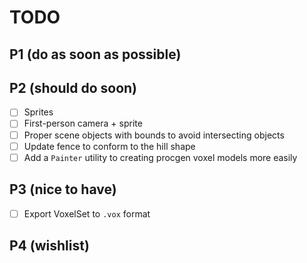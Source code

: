 # TODO

## P1 (do as soon as possible)

## P2 (should do soon)

-   [ ] Sprites
-   [ ] First-person camera + sprite
-   [ ] Proper scene objects with bounds to avoid intersecting objects
-   [ ] Update fence to conform to the hill shape
-   [ ] Add a `Painter` utility to creating procgen voxel models more easily

## P3 (nice to have)

-   [ ] Export VoxelSet to `.vox` format

## P4 (wishlist)
